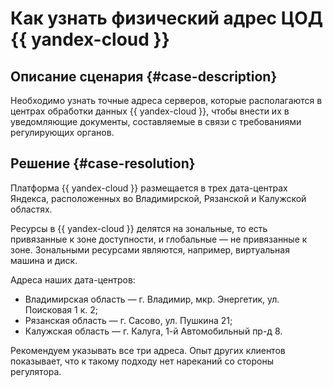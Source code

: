 # Как узнать физический адрес ЦОД {{ yandex-cloud }}


## Описание сценария {#case-description}

Необходимо узнать точные адреса серверов, которые располагаются в центрах обработки данных {{ yandex-cloud }}, чтобы внести их в уведомляющие документы, составляемые в связи с требованиями регулирующих органов.

## Решение {#case-resolution}

Платформа {{ yandex-cloud }} размещается в трех дата-центрах Яндекса, расположенных во Владимирской, Рязанской и Калужской областях.

Ресурсы в {{ yandex-cloud }} делятся на зональные, то есть привязанные к зоне доступности, и глобальные — не привязанные к зоне.
Зональными ресурсами являются, например, виртуальная машина и диск.

Адреса наших дата-центров:

* Владимирская область — г. Владимир, мкр. Энергетик, ул. Поисковая 1 к. 2;
* Рязанская область — г. Сасово, ул. Пушкина 21;
* Калужская область — г. Калуга, 1-й Автомобильный пр-д 8.

Рекомендуем указывать все три адреса. Опыт других клиентов показывает, что к такому подходу нет нареканий со стороны регулятора.